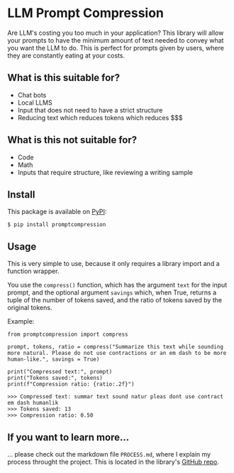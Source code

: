 # LLM Prompt Compression

Are LLM's costing you too much in your application? This library will allow your prompts to have the minimum amount of text needed to convey what you want the LLM to do. This is perfect for prompts given by users, where they are constantly eating at your costs.

## What is this suitable for?

- Chat bots
- Local LLMS
- Input that does not need to have a strict structure
- Reducing text which reduces tokens which reduces $$$

## What is this not suitable for?
- Code
- Math
- Inputs that require structure, like reviewing a writing sample

## Install
This package is available on [PyPI](https://pypi.org/project/promptcompression/):
```
$ pip install promptcompression
```

## Usage
This is very simple to use, because it only requires a library import and a function wrapper.

You use the ```compress()``` function, which has the argument ```text``` for the input prompt, and the optional argument ```savings``` which, when True, returns a tuple of the number of tokens saved, and the ratio of tokens saved by the original tokens.

Example:
```
from promptcompression import compress

prompt, tokens, ratio = compress("Summarize this text while sounding more natural. Please do not use contractions or an em dash to be more human-like.", savings = True)

print("Compressed text:", prompt)
print("Tokens saved:", tokens)
print(f"Compression ratio: {ratio:.2f}")

>>> Compressed text: summar text sound natur pleas dont use contract em dash humanlik
>>> Tokens saved: 13
>>> Compression ratio: 0.50
```

## If you want to learn more...

... please check out the markdown file `PROCESS.md`, where I explain my process throught the project. This is located in the library's [GitHub repo](https://github.com/coreymichaud/prompt-compression).
